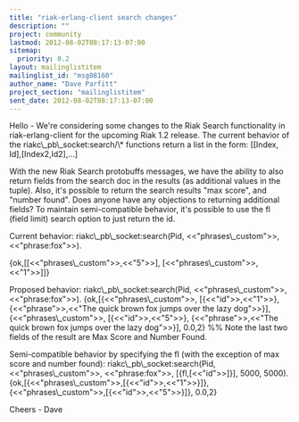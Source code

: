 ```yaml
---
title: "riak-erlang-client search changes"
description: ""
project: community
lastmod: 2012-08-02T08:17:13-07:00
sitemap:
  priority: 0.2
layout: mailinglistitem
mailinglist_id: "msg08160"
author_name: "Dave Parfitt"
project_section: "mailinglistitem"
sent_date: 2012-08-02T08:17:13-07:00
---
```



Hello -
We're considering some changes to the Riak Search functionality in 
riak-erlang-client for the upcoming Riak 1.2 release. The current behavior of 
the riakc\\_pb\\_socket:search/\\* functions return a list in the form: [[Index, 
Id],[Index2,Id2],...]

With the new Riak Search protobuffs messages, we have the ability to also 
return fields from the search doc in the results (as additional values in the 
tuple). Also, it's possible to return the search results "max score", and 
"number found". Does anyone have any objections to returning additional fields? 
To maintain semi-compatible behavior, it's possible to use the fl (field limit) 
search option to just return the id.

Current behavior:
riakc\\_pb\\_socket:search(Pid, &lt;&lt;"phrases\\_custom"&gt;&gt;, &lt;&lt;"phrase:fox"&gt;&gt;). 
 
{ok,[[&lt;&lt;"phrases\\_custom"&gt;&gt;,&lt;&lt;"5"&gt;&gt;],
 [&lt;&lt;"phrases\\_custom"&gt;&gt;,&lt;&lt;"1"&gt;&gt;]]}

Proposed behavior:
riakc\\_pb\\_socket:search(Pid, &lt;&lt;"phrases\\_custom"&gt;&gt;, &lt;&lt;"phrase:fox"&gt;&gt;).
{ok,[{&lt;&lt;"phrases\\_custom"&gt;&gt;,
 [{&lt;&lt;"id"&gt;&gt;,&lt;&lt;"1"&gt;&gt;}, 
 {&lt;&lt;"phrase"&gt;&gt;,&lt;&lt;"The quick brown fox jumps over the lazy dog"&gt;&gt;}],
 {&lt;&lt;"phrases\\_custom"&gt;&gt;,
 [{&lt;&lt;"id"&gt;&gt;,&lt;&lt;"5"&gt;&gt;},
 {&lt;&lt;"phrase"&gt;&gt;,&lt;&lt;"The quick brown fox jumps over the lazy dog"&gt;&gt;}],
 0.0,2}
 %% Note the last two fields of the result are Max Score and Number Found.

Semi-compatible behavior by specifying the fl (with the exception of max score 
and number found):
riakc\\_pb\\_socket:search(Pid, &lt;&lt;"phrases\\_custom"&gt;&gt;, &lt;&lt;"phrase:fox"&gt;&gt;, 
[{fl,[&lt;&lt;"id"&gt;&gt;]}], 5000, 5000).
{ok,[{&lt;&lt;"phrases\\_custom"&gt;&gt;,[{&lt;&lt;"id"&gt;&gt;,&lt;&lt;"1"&gt;&gt;}]},
 {&lt;&lt;"phrases\\_custom"&gt;&gt;,[{&lt;&lt;"id"&gt;&gt;,&lt;&lt;"5"&gt;&gt;}]},
 0.0,2}

Cheers -
Dave
